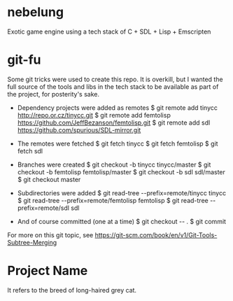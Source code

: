# nebelung
Exotic game engine using a tech stack of C + SDL + Lisp + Emscripten

# git-fu
Some git tricks were used to create this repo. It is overkill, but I wanted the full source of the tools and libs in the tech stack to be available as part of the project, for posterity's sake.

- Dependency projects were added as remotes
$ git remote add tinycc http://repo.or.cz/tinycc.git
$ git remote add femtolisp https://github.com/JeffBezanson/femtolisp.git
$ git remote add sdl https://github.com/spurious/SDL-mirror.git

- The remotes were fetched
$ git fetch tinycc
$ git fetch femtolisp
$ git fetch sdl

- Branches were created
$ git checkout -b tinycc tinycc/master
$ git checkout -b femtolisp femtolisp/master
$ git checkout -b sdl sdl/master
$ git checkout master

- Subdirectories were added
$ git read-tree --prefix=remote/tinycc tinycc
$ git read-tree --prefix=remote/femtolisp femtolisp
$ git read-tree --prefix=remote/sdl sdl

- And of course committed (one at a time)
$ git checkout -- .
$ git commit

For more on this git topic, see
https://git-scm.com/book/en/v1/Git-Tools-Subtree-Merging

# Project Name
It refers to the breed of long-haired grey cat.
